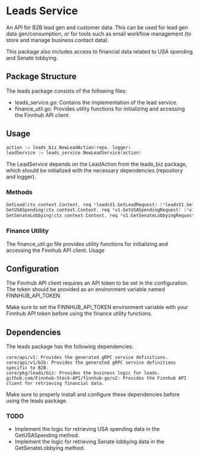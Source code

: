 # Leads Service

An API for B2B lead gen and customer data. This can be used for lead gen data gen/consumption, or for tools such as email workflow management (to store and manage business contact data).

This package also includes access to financial data related to USA spending and Senate lobbying.

## Package Structure

The leads package consists of the following files:

- leads_service.go: Contains the implementation of the lead service.
- finance_util.go: Provides utility functions for initializing and accessing the Finnhub API client.

## Usage


```go
action := leads_biz.NewLeadAction(repo, logger)
leadService := leads_service.NewLeadService(action)
```

The LeadService depends on the LeadAction from the leads_biz package, which should be initialized with the necessary dependencies (repository and logger).

### Methods

```go
GetLead(ctx context.Context, req *leadsV1.GetLeadRequest) (*leadsV1.GetLeadReply, error): Retrieves a lead by its ID.
GetUSASpending(ctx context.Context, req *v1.GetUSASpendingRequest) (*v1.GetUSASpendingReply, error): Retrieves USA spending data (not yet implemented).
GetSenateLobbying(ctx context.Context, req *v1.GetSenateLobbyingRequest) (*v1.GetSenateLobbyingReply, error): Retrieves Senate lobbying data (not yet implemented).
```

### Finance Utility

The finance_util.go file provides utility functions for initializing and accessing the Finnhub API client.
Usage

## Configuration

The Finnhub API client requires an API token to be set in the configuration. The token should be provided as an environment variable named FINNHUB_API_TOKEN.

Make sure to set the FINNHUB_API_TOKEN environment variable with your Finnhub API token before using the finance utility functions.

## Dependencies

The leads package has the following dependencies:

```
core/api/v1: Provides the generated gRPC service definitions.
core/api/v1/b2b: Provides the generated gRPC service definitions specific to B2B.
core/pkg/leads/biz: Provides the business logic for leads.
github.com/Finnhub-Stock-API/finnhub-go/v2: Provides the Finnhub API client for retrieving financial data.
```

Make sure to properly install and configure these dependencies before using the leads package.

### TODO

- Implement the logic for retrieving USA spending data in the GetUSASpending method.
- Implement the logic for retrieving Senate lobbying data in the GetSenateLobbying method.